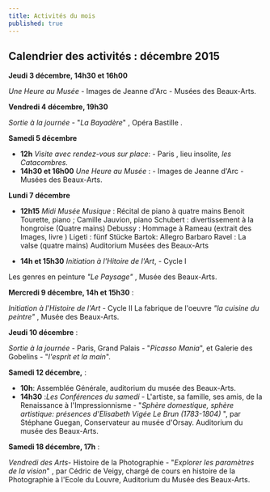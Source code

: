 ```yaml
---
title: Activités du mois
published: true
---
```


## Calendrier des activités : décembre 2015

**Jeudi 3 décembre, 14h30 et 16h00**

_Une Heure au Musée_ - Images de Jeanne d'Arc - Musées des Beaux-Arts.

**Vendredi 4 décembre, 19h30**

_Sortie à la journée_ - "_La Bayadère_" , Opéra Bastille .

**Samedi 5 décembre**

- **12h** _Visite avec rendez-vous sur place_: - Paris , lieu insolite, _les Catacombres._
- **14h30 **et** 16h00** _Une Heure au Musée_ : - Images de Jeanne d'Arc - Musées des Beaux-Arts.

**Lundi 7 décembre**

- **12h15** _Midi Musée Musique_  :
Récital de piano à quatre mains
Benoit Tourette, piano ; Camille Jauvion, piano
 Schubert : divertissement à la hongroise  (Quatre mains)
 Debussy : Hommage à Rameau (extrait des Images, livre )
 Ligeti : fünf Stücke
 Bartok: Allegro Barbaro
 Ravel : La valse (quatre mains) 
Auditorium Musées des Beaux-Arts 

- **14h et 15h30** _Initiation à l'Hitoire de l'Art_, - Cycle I

Les genres en peinture  _"Le Paysage"_ , Musée des Beaux-Arts.

**Mercredi 9 décembre, 14h et 15h30** :

_Initiation à l'Histoire de l'Art_ - Cycle II La fabrique de l'oeuvre _"la cuisine du peintre"_ , Musée des Beaux-Arts.

**Jeudi 10 décembre** :

_Sortie à la journée_ - Paris, Grand Palais - "_Picasso Mania_", et Galerie des Gobelins - "_l'esprit et la main_".

**Samedi 12 décembre,** :

- **10h**: Assemblée Générale, auditorium du musée des Beaux-Arts.
- **14h30** :_Les Conférences du samedi_ - L'artiste, sa famille, ses amis, de la Renaissance à l'Impressionnisme - "_Sphère domestique, sphère artistique: présences d'Elisabeth Vigée Le Brun (1783-1804)_ ", par Stéphane Guegan, Conservateur au musée d'Orsay. Auditorium du musée des Beaux-Arts. 

**Samedi 18 décembre, 17h** :

_Vendredi des Arts_- Histoire de la Photographie - "_Explorer les paramètres de la vision_" , par Cédric de Veigy, chargé de cours en histoire de la Photographie à l'Ecole du Louvre, Auditorium du Musée des Beaux-Arts.

